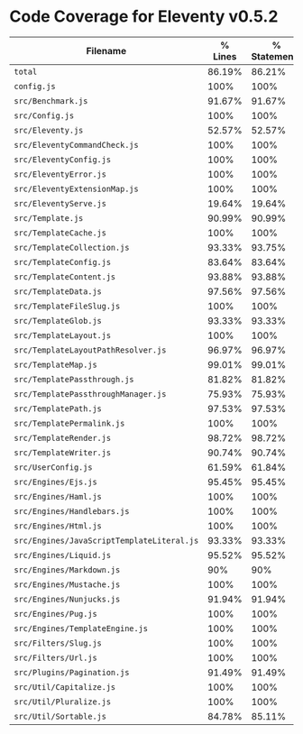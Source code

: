 # Code Coverage for Eleventy v0.5.2

| Filename                                   | % Lines | % Statements | % Functions | % Branches |
| ------------------------------------------ | ------- | ------------ | ----------- | ---------- |
| `total`                                    | 86.19%  | 86.21%       | 84.89%      | 75.33%     |
| `config.js`                                | 100%    | 100%         | 100%        | 100%       |
| `src/Benchmark.js`                         | 91.67%  | 91.67%       | 83.33%      | 66.67%     |
| `src/Config.js`                            | 100%    | 100%         | 100%        | 100%       |
| `src/Eleventy.js`                          | 52.57%  | 52.57%       | 37.5%       | 22.73%     |
| `src/EleventyCommandCheck.js`              | 100%    | 100%         | 100%        | 87.5%      |
| `src/EleventyConfig.js`                    | 100%    | 100%         | 100%        | 100%       |
| `src/EleventyError.js`                     | 100%    | 100%         | 100%        | 100%       |
| `src/EleventyExtensionMap.js`              | 100%    | 100%         | 100%        | 90%        |
| `src/EleventyServe.js`                     | 19.64%  | 19.64%       | 46.15%      | 0%         |
| `src/Template.js`                          | 90.99%  | 90.99%       | 87.5%       | 80%        |
| `src/TemplateCache.js`                     | 100%    | 100%         | 100%        | 100%       |
| `src/TemplateCollection.js`                | 93.33%  | 93.75%       | 92.31%      | 83.33%     |
| `src/TemplateConfig.js`                    | 83.64%  | 83.64%       | 55.56%      | 94.44%     |
| `src/TemplateContent.js`                   | 93.88%  | 93.88%       | 100%        | 75%        |
| `src/TemplateData.js`                      | 97.56%  | 97.56%       | 100%        | 78.13%     |
| `src/TemplateFileSlug.js`                  | 100%    | 100%         | 100%        | 100%       |
| `src/TemplateGlob.js`                      | 93.33%  | 93.33%       | 100%        | 87.5%      |
| `src/TemplateLayout.js`                    | 100%    | 100%         | 100%        | 100%       |
| `src/TemplateLayoutPathResolver.js`        | 96.97%  | 96.97%       | 100%        | 92.86%     |
| `src/TemplateMap.js`                       | 99.01%  | 99.01%       | 100%        | 84.62%     |
| `src/TemplatePassthrough.js`               | 81.82%  | 81.82%       | 75%         | 0%         |
| `src/TemplatePassthroughManager.js`        | 75.93%  | 75.93%       | 80%         | 75%        |
| `src/TemplatePath.js`                      | 97.53%  | 97.53%       | 94.44%      | 96.3%      |
| `src/TemplatePermalink.js`                 | 100%    | 100%         | 100%        | 100%       |
| `src/TemplateRender.js`                    | 98.72%  | 98.72%       | 100%        | 94.44%     |
| `src/TemplateWriter.js`                    | 90.74%  | 90.74%       | 82.35%      | 79.41%     |
| `src/UserConfig.js`                        | 61.59%  | 61.84%       | 54.76%      | 44%        |
| `src/Engines/Ejs.js`                       | 95.45%  | 95.45%       | 85.71%      | 66.67%     |
| `src/Engines/Haml.js`                      | 100%    | 100%         | 100%        | 100%       |
| `src/Engines/Handlebars.js`                | 100%    | 100%         | 100%        | 83.33%     |
| `src/Engines/Html.js`                      | 100%    | 100%         | 100%        | 100%       |
| `src/Engines/JavaScriptTemplateLiteral.js` | 93.33%  | 93.33%       | 100%        | 100%       |
| `src/Engines/Liquid.js`                    | 95.52%  | 95.52%       | 96%         | 75%        |
| `src/Engines/Markdown.js`                  | 90%     | 90%          | 87.5%       | 75%        |
| `src/Engines/Mustache.js`                  | 100%    | 100%         | 100%        | 100%       |
| `src/Engines/Nunjucks.js`                  | 91.94%  | 91.94%       | 100%        | 66.67%     |
| `src/Engines/Pug.js`                       | 100%    | 100%         | 100%        | 75%        |
| `src/Engines/TemplateEngine.js`            | 100%    | 100%         | 100%        | 100%       |
| `src/Filters/Slug.js`                      | 100%    | 100%         | 100%        | 100%       |
| `src/Filters/Url.js`                       | 100%    | 100%         | 100%        | 100%       |
| `src/Plugins/Pagination.js`                | 91.49%  | 91.49%       | 92.86%      | 83.33%     |
| `src/Util/Capitalize.js`                   | 100%    | 100%         | 100%        | 100%       |
| `src/Util/Pluralize.js`                    | 100%    | 100%         | 100%        | 100%       |
| `src/Util/Sortable.js`                     | 84.78%  | 85.11%       | 73.91%      | 94.44%     |
